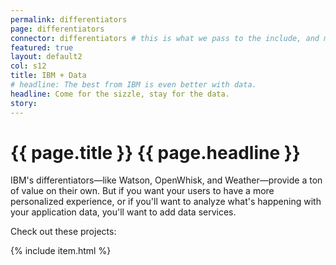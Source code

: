 ```yaml
---
permalink: differentiators
page: differentiators
connector: differentiators # this is what we pass to the include, and matches the strategy collection
featured: true
layout: default2
col: s12
title: IBM + Data
# headline: The best from IBM is even better with data.
headline: Come for the sizzle, stay for the data.
story:
---
```

# <span>{{ page.title }}</span> {{ page.headline }}

IBM's differentiators—like Watson, OpenWhisk, and Weather—provide a ton of value on their own. But if you want your users to have a more personalized experience, or if you'll want to analyze what's happening with your application data, you'll want to add data services. 

Check out these projects:

{% include item.html %}